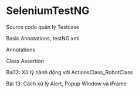 # SeleniumTestNG
Source code quản lý Testcase

Basic Annotations, testNG xml

Annotations

Class Assertion

Bai12: Xử lý hành động với ActionsClass_RobotClass

Bài 13: Cách xử lý Alert, Popup Window và iFrame
